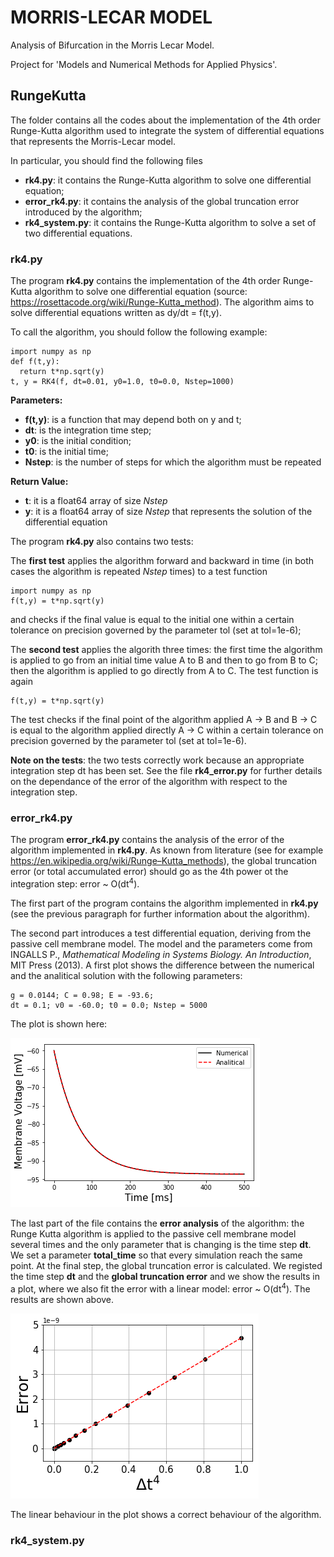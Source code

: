 # MORRIS-LECAR MODEL 

Analysis of Bifurcation in the Morris Lecar Model.

Project for 'Models and Numerical Methods for Applied Physics'.

## RungeKutta

The folder contains all the codes about the implementation of the 4th order Runge-Kutta algorithm used to integrate the system of differential equations that represents the Morris-Lecar model. 

In particular, you should find the following files
* **rk4.py**: it contains the Runge-Kutta algorithm to solve one differential equation;
* **error_rk4.py**: it contains the analysis of the global truncation error introduced by the algorithm;
* **rk4_system.py**: it contains the Runge-Kutta algorithm to solve a set of two differential equations.

### rk4.py

The program **rk4.py** contains the implementation of the 4th order Runge-Kutta algorithm to solve one differential equation (source: <https://rosettacode.org/wiki/Runge-Kutta_method>).
The algorithm aims to solve differential equations written as dy/dt = f(t,y).
  
To call the algorithm, you should follow the following example:
  ```
  import numpy as np
  def f(t,y):
    return t*np.sqrt(y)
  t, y = RK4(f, dt=0.01, y0=1.0, t0=0.0, Nstep=1000)
  ```

**Parameters:**
* **f(t,y)**: is a function that may depend both on y and t;
* **dt**: is the integration time step;
* **y0**: is the initial condition;
* **t0**: is the initial time;
* **Nstep**: is the number of steps for which the algorithm must be repeated

**Return Value:**
* **t**: it is a float64 array of size *Nstep*
* **y**: it is a float64 array of size *Nstep* that represents the solution of the differential equation
  
The program **rk4.py** also contains two tests:

The **first test** applies the algorithm forward and backward in time (in both cases the algorithm is repeated *Nstep* times) to a test function 
  
  ```
  import numpy as np
  f(t,y) = t*np.sqrt(y)
  ```
  and checks if the final value is equal to the initial one within a certain tolerance on precision governed by the parameter tol (set at tol=1e-6);
  
The **second test** applies the algorith three times: the first time the algorithm is applied to go from an initial time value A to B and then to go from B to C; then the algorithm is applied to go directly from A to C. The test function is again
  
  ```
  f(t,y) = t*np.sqrt(y)
  ```
  
The test checks if the final point of the algorithm applied A -> B and B -> C is equal to the algorithm applied directly A -> C within a certain tolerance on precision governed by the parameter tol (set at tol=1e-6).  

**Note on the tests**: the two tests correctly work because an appropriate integration step dt has been set. See the file **rk4_error.py** for further details on the dependance of the error of the algorithm with respect to the integration step.

### error_rk4.py

The program **error_rk4.py** contains the analysis of the error of the algorithm implemented in **rk4.py**. As known from literature (see for example <https://en.wikipedia.org/wiki/Runge–Kutta_methods>), the global truncation error (or total accumulated error) should go as the 4th power ot the integration step: error ~ O(dt<sup>4</sup>).

The first part of the program contains the algorithm implemented in **rk4.py** (see the previous paragraph for further information about the algorithm). 

The second part introduces a test differential equation, deriving from the passive cell membrane model. The model and the parameters come from INGALLS P., *Mathematical Modeling in Systems Biology. An Introduction*, MIT Press (2013).
A first plot shows the difference between the numerical and the analitical solution with the following parameters:

  ```
  g = 0.0144; C = 0.98; E = -93.6; 
  dt = 0.1; v0 = -60.0; t0 = 0.0; Nstep = 5000
  ```
The plot is shown here:

![](Images/passive_membrane.png)

The last part of the file contains the **error analysis** of the algorithm: the Runge Kutta algorithm is applied to the passive cell membrane model several times and the only parameter that is changing is the time step **dt**. We set a parameter **total_time** so that every simulation reach the same point. At the final step, the global truncation error is calculated. 
We registed the time step **dt** and the **global truncation error** and we show the results in a plot, where we also fit the error with a linear model: error ~ O(dt<sup>4</sup>). The results are shown above.

![](Images/rungekutta_error.png)

The linear behaviour in the plot shows a correct behaviour of the algorithm.

### rk4_system.py
